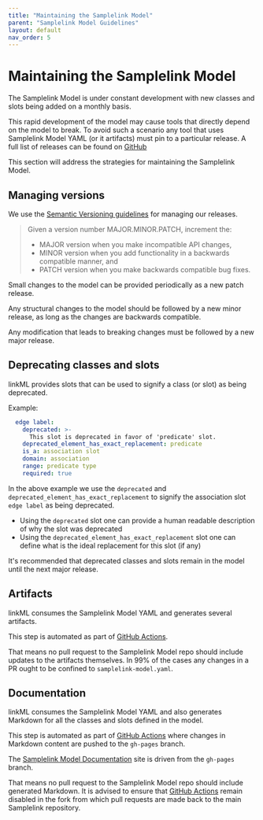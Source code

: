 ```yaml
---
title: "Maintaining the Samplelink Model"
parent: "Samplelink Model Guidelines"
layout: default
nav_order: 5
---
```


# Maintaining the Samplelink Model

The Samplelink Model is under constant development with new classes and slots being added on a monthly basis.

This rapid development of the model may cause tools that directly depend on the model to break. To avoid such a scenario any tool that uses Samplelink Model YAML (or it artifacts) must pin to a particular release. A full list of releases can be found on [GitHub](https://github.com/linkmodels/samplelink-model/releases)


This section will address the strategies for maintaining the Samplelink Model.


## Managing versions

We use the [Semantic Versioning guidelines](https://semver.org/) for managing our releases.

> Given a version number MAJOR.MINOR.PATCH, increment the:
> - MAJOR version when you make incompatible API changes,
> - MINOR version when you add functionality in a backwards compatible manner, and
> - PATCH version when you make backwards compatible bug fixes.


Small changes to the model can be provided periodically as a new patch release. 

Any structural changes to the model should be followed by a new minor release, as long as the changes are backwards compatible.

Any modification that leads to breaking changes must be followed by a new major release.


## Deprecating classes and slots

linkML provides slots that can be used to signify a class (or slot) as being deprecated.

Example:
```yaml
  edge label:
    deprecated: >-
      This slot is deprecated in favor of 'predicate' slot.
    deprecated_element_has_exact_replacement: predicate
    is_a: association slot
    domain: association
    range: predicate type
    required: true
```

In the above example we use the `deprecated` and `deprecated_element_has_exact_replacement` to signify the association slot `edge label` as being deprecated.
- Using the `deprecated` slot one can provide a human readable description of why the slot was deprecated
- Using the `deprecated_element_has_exact_replacement` slot one can define what is the ideal replacement for this slot (if any)

It's recommended that deprecated classes and slots remain in the model until the next major release.


## Artifacts

linkML consumes the Samplelink Model YAML and generates several artifacts.

This step is automated as part of [GitHub Actions](https://github.com/linkmodels/samplelink-model/actions). 

That means no pull request to the Samplelink Model repo should include updates to the artifacts themselves. In 99% of the cases any changes in a PR ought to be confined to `samplelink-model.yaml`.


## Documentation

linkML consumes the Samplelink Model YAML and also generates Markdown for all the classes and slots defined in the model.

This step is automated as part of [GitHub Actions](https://github.com/linkmodels/samplelink-model/actions) where changes in Markdown content are pushed to the `gh-pages` branch. 

The [Samplelink Model Documentation](https://linkmodel.github.io/samplelink-model/) site is driven from the `gh-pages` branch.

That means no pull request to the Samplelink Model repo should include generated Markdown. It is advised to ensure that [GitHub Actions](https://github.com/linkmodels/samplelink-model/actions) remain disabled in the fork from which pull requests are made back to the main Samplelink repository.
